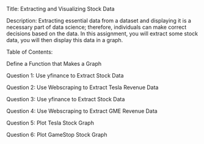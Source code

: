 
Title:
Extracting and Visualizing Stock Data

Description:
Extracting essential data from a dataset and displaying it is a necessary part of data science; therefore, individuals can make correct decisions based on the data. In this assignment, you will extract some stock data, you will then display this data in a graph.

Table of Contents:

Define a Function that Makes a Graph

Question 1: Use yfinance to Extract Stock Data

Question 2: Use Webscraping to Extract Tesla Revenue Data

Question 3: Use yfinance to Extract Stock Data

Question 4: Use Webscraping to Extract GME Revenue Data

Question 5: Plot Tesla Stock Graph

Question 6: Plot GameStop Stock Graph


